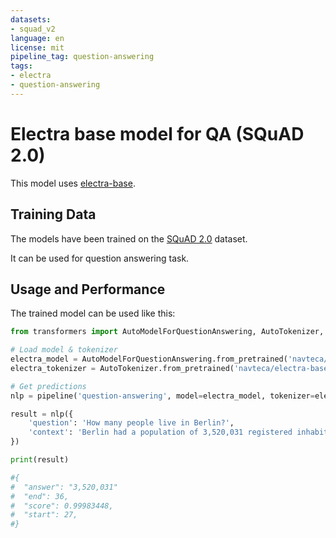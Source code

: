 ```yaml
---
datasets:
- squad_v2
language: en
license: mit
pipeline_tag: question-answering
tags:
- electra
- question-answering
---
```

# Electra base model for QA (SQuAD 2.0)

This model uses [electra-base](https://huggingface.co/google/electra-base-discriminator).

## Training Data
The models have been trained on the [SQuAD 2.0](https://rajpurkar.github.io/SQuAD-explorer/) dataset.

It can be used for question answering task.

## Usage and Performance
The trained model can be used like this:
```python
from transformers import AutoModelForQuestionAnswering, AutoTokenizer, pipeline

# Load model & tokenizer
electra_model = AutoModelForQuestionAnswering.from_pretrained('navteca/electra-base-squad2')
electra_tokenizer = AutoTokenizer.from_pretrained('navteca/electra-base-squad2')

# Get predictions
nlp = pipeline('question-answering', model=electra_model, tokenizer=electra_tokenizer)

result = nlp({
    'question': 'How many people live in Berlin?',
    'context': 'Berlin had a population of 3,520,031 registered inhabitants in an area of 891.82 square kilometers.'
})

print(result)

#{
#  "answer": "3,520,031"
#  "end": 36,
#  "score": 0.99983448,
#  "start": 27,
#}
```
